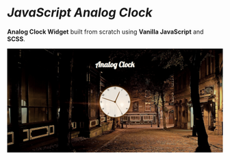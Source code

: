 # ***JavaScript Analog Clock***

**Analog Clock Widget** built from scratch using **Vanilla JavaScript** and **SCSS**.

![screenshot](https://github.com/UmairAnis99/javascript-analog-clock/blob/master/images/screenshot.png)
